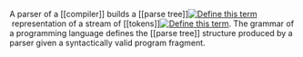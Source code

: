 A parser of a [[compiler]] builds a [[parse tree]][![Define this term](https://www.cs.fsu.edu/~engelen/courses/COP402003/define.gif)](https://www.cs.fsu.edu/~engelen/courses/COP402003/board.html#parsetree) representation of a stream of [[tokens]][![Define this term](https://www.cs.fsu.edu/~engelen/courses/COP402003/define.gif)](https://www.cs.fsu.edu/~engelen/courses/COP402003/board.html#tokens). The grammar of a programming language defines the [[parse tree]] structure produced by a parser given a syntactically valid program fragment.